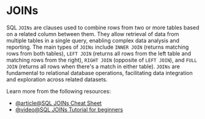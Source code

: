 # JOINs

SQL `JOINs` are clauses used to combine rows from two or more tables based on a related column between them. They allow retrieval of data from multiple tables in a single query, enabling complex data analysis and reporting. The main types of `JOINs` include `INNER JOIN` (returns matching rows from both tables), `LEFT JOIN` (returns all rows from the left table and matching rows from the right), `RIGHT JOIN` (opposite of `LEFT JOIN`), and `FULL JOIN` (returns all rows when there's a match in either table). `JOINs` are fundamental to relational database operations, facilitating data integration and exploration across related datasets.

Learn more from the following resources:

- [@article@SQL JOINs Cheat Sheet](https://www.datacamp.com/cheat-sheet/sql-joins-cheat-sheet)
- [@video@SQL JOINs Tutorial for beginners](https://www.youtube.com/watch?v=0OQJDd3QqQM)